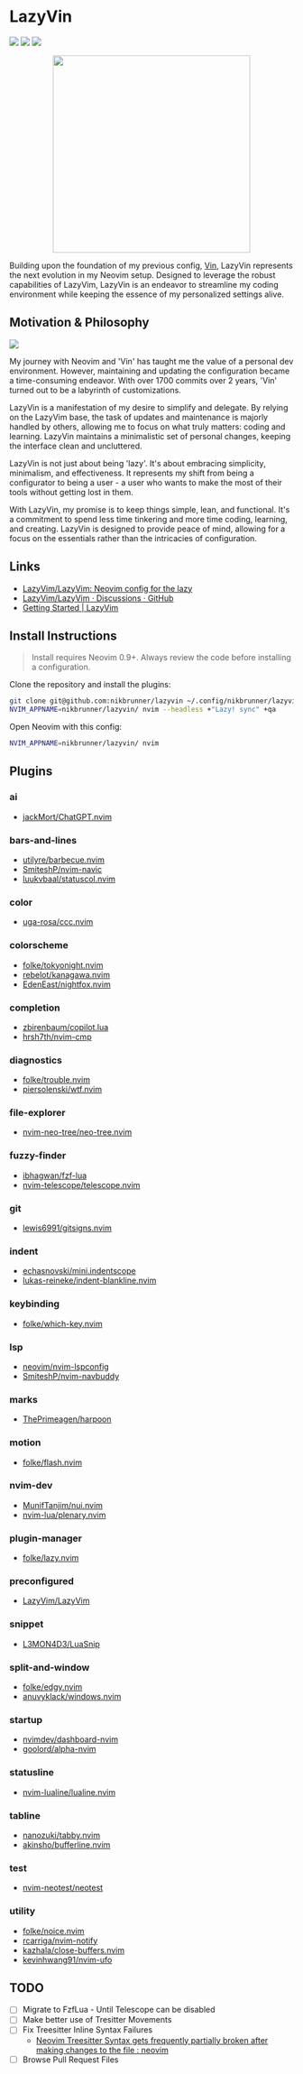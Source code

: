 # LazyVin

<a href="https://dotfyle.com/nikbrunner/lazyvin"><img src="https://dotfyle.com/nikbrunner/lazyvin/badges/plugins?style=flat" /></a>
<a href="https://dotfyle.com/nikbrunner/lazyvin"><img src="https://dotfyle.com/nikbrunner/lazyvin/badges/leaderkey?style=flat" /></a>
<a href="https://dotfyle.com/nikbrunner/lazyvin"><img src="https://dotfyle.com/nikbrunner/lazyvin/badges/plugin-manager?style=flat" /></a>

<p align="center">
  <img src="./assets/logo.png" height="350px" />
</p>

Building upon the foundation of my previous config, [Vin](https://github.com/nikbrunner/vin), LazyVin represents the next evolution in my Neovim setup. Designed to leverage the robust capabilities of LazyVim, LazyVin is an endeavor to streamline my coding environment while keeping the essence of my personalized settings alive.

## Motivation & Philosophy

<img src="./assets/illustration.png" />

My journey with Neovim and 'Vin' has taught me the value of a personal dev environment. However, maintaining and updating the configuration became a time-consuming endeavor. With over 1700 commits over 2 years, 'Vin' turned out to be a labyrinth of customizations.

LazyVin is a manifestation of my desire to simplify and delegate. By relying on the LazyVim base, the task of updates and maintenance is majorly handled by others, allowing me to focus on what truly matters: coding and learning. LazyVin maintains a minimalistic set of personal changes, keeping the interface clean and uncluttered.

LazyVin is not just about being 'lazy'. It's about embracing simplicity, minimalism, and effectiveness. It represents my shift from being a configurator to being a user - a user who wants to make the most of their tools without getting lost in them.

With LazyVin, my promise is to keep things simple, lean, and functional. It's a commitment to spend less time tinkering and more time coding, learning, and creating. LazyVin is designed to provide peace of mind, allowing for a focus on the essentials rather than the intricacies of configuration.

## Links

- [LazyVim/LazyVim: Neovim config for the lazy](https://github.com/LazyVim/LazyVim)
- [LazyVim/LazyVim · Discussions · GitHub](https://github.com/LazyVim/LazyVim/discussions?discussions_q=is:open+vscode)
- [Getting Started | LazyVim](https://www.lazyvim.org/)

## Install Instructions

> Install requires Neovim 0.9+. Always review the code before installing a configuration.

Clone the repository and install the plugins:

```sh
git clone git@github.com:nikbrunner/lazyvin ~/.config/nikbrunner/lazyvin
NVIM_APPNAME=nikbrunner/lazyvin/ nvim --headless +"Lazy! sync" +qa
```

Open Neovim with this config:

```sh
NVIM_APPNAME=nikbrunner/lazyvin/ nvim
```

## Plugins

### ai

- [jackMort/ChatGPT.nvim](https://dotfyle.com/plugins/jackMort/ChatGPT.nvim)

### bars-and-lines

- [utilyre/barbecue.nvim](https://dotfyle.com/plugins/utilyre/barbecue.nvim)
- [SmiteshP/nvim-navic](https://dotfyle.com/plugins/SmiteshP/nvim-navic)
- [luukvbaal/statuscol.nvim](https://dotfyle.com/plugins/luukvbaal/statuscol.nvim)

### color

- [uga-rosa/ccc.nvim](https://dotfyle.com/plugins/uga-rosa/ccc.nvim)

### colorscheme

- [folke/tokyonight.nvim](https://dotfyle.com/plugins/folke/tokyonight.nvim)
- [rebelot/kanagawa.nvim](https://dotfyle.com/plugins/rebelot/kanagawa.nvim)
- [EdenEast/nightfox.nvim](https://dotfyle.com/plugins/EdenEast/nightfox.nvim)

### completion

- [zbirenbaum/copilot.lua](https://dotfyle.com/plugins/zbirenbaum/copilot.lua)
- [hrsh7th/nvim-cmp](https://dotfyle.com/plugins/hrsh7th/nvim-cmp)

### diagnostics

- [folke/trouble.nvim](https://dotfyle.com/plugins/folke/trouble.nvim)
- [piersolenski/wtf.nvim](https://dotfyle.com/plugins/piersolenski/wtf.nvim)

### file-explorer

- [nvim-neo-tree/neo-tree.nvim](https://dotfyle.com/plugins/nvim-neo-tree/neo-tree.nvim)

### fuzzy-finder

- [ibhagwan/fzf-lua](https://dotfyle.com/plugins/ibhagwan/fzf-lua)
- [nvim-telescope/telescope.nvim](https://dotfyle.com/plugins/nvim-telescope/telescope.nvim)

### git

- [lewis6991/gitsigns.nvim](https://dotfyle.com/plugins/lewis6991/gitsigns.nvim)

### indent

- [echasnovski/mini.indentscope](https://dotfyle.com/plugins/echasnovski/mini.indentscope)
- [lukas-reineke/indent-blankline.nvim](https://dotfyle.com/plugins/lukas-reineke/indent-blankline.nvim)

### keybinding

- [folke/which-key.nvim](https://dotfyle.com/plugins/folke/which-key.nvim)

### lsp

- [neovim/nvim-lspconfig](https://dotfyle.com/plugins/neovim/nvim-lspconfig)
- [SmiteshP/nvim-navbuddy](https://dotfyle.com/plugins/SmiteshP/nvim-navbuddy)

### marks

- [ThePrimeagen/harpoon](https://dotfyle.com/plugins/ThePrimeagen/harpoon)

### motion

- [folke/flash.nvim](https://dotfyle.com/plugins/folke/flash.nvim)

### nvim-dev

- [MunifTanjim/nui.nvim](https://dotfyle.com/plugins/MunifTanjim/nui.nvim)
- [nvim-lua/plenary.nvim](https://dotfyle.com/plugins/nvim-lua/plenary.nvim)

### plugin-manager

- [folke/lazy.nvim](https://dotfyle.com/plugins/folke/lazy.nvim)

### preconfigured

- [LazyVim/LazyVim](https://dotfyle.com/plugins/LazyVim/LazyVim)

### snippet

- [L3MON4D3/LuaSnip](https://dotfyle.com/plugins/L3MON4D3/LuaSnip)

### split-and-window

- [folke/edgy.nvim](https://dotfyle.com/plugins/folke/edgy.nvim)
- [anuvyklack/windows.nvim](https://dotfyle.com/plugins/anuvyklack/windows.nvim)

### startup

- [nvimdev/dashboard-nvim](https://dotfyle.com/plugins/nvimdev/dashboard-nvim)
- [goolord/alpha-nvim](https://dotfyle.com/plugins/goolord/alpha-nvim)

### statusline

- [nvim-lualine/lualine.nvim](https://dotfyle.com/plugins/nvim-lualine/lualine.nvim)

### tabline

- [nanozuki/tabby.nvim](https://dotfyle.com/plugins/nanozuki/tabby.nvim)
- [akinsho/bufferline.nvim](https://dotfyle.com/plugins/akinsho/bufferline.nvim)

### test

- [nvim-neotest/neotest](https://dotfyle.com/plugins/nvim-neotest/neotest)

### utility

- [folke/noice.nvim](https://dotfyle.com/plugins/folke/noice.nvim)
- [rcarriga/nvim-notify](https://dotfyle.com/plugins/rcarriga/nvim-notify)
- [kazhala/close-buffers.nvim](https://dotfyle.com/plugins/kazhala/close-buffers.nvim)
- [kevinhwang91/nvim-ufo](https://dotfyle.com/plugins/kevinhwang91/nvim-ufo)

## TODO

- [ ] Migrate to FzfLua - Until Telescope can be disabled
- [ ] Make better use of Tresitter Movements
- [ ] Fix Treesitter Inline Syntax Failures
  - [Neovim Treesitter Syntax gets frequently partially broken after making changes to the file : neovim](https://www.reddit.com/r/neovim/comments/16pzaap/neovim_treesitter_syntax_gets_frequently/)
- [ ] Browse Pull Request Files
